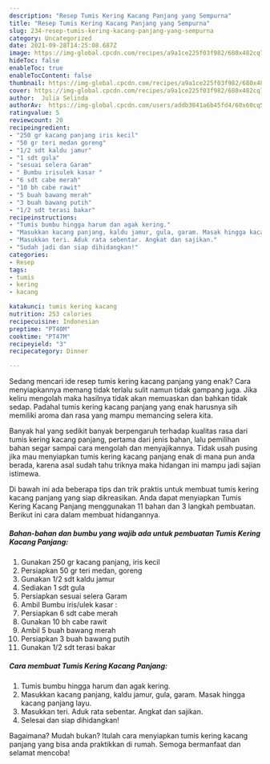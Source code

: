 ```yaml
---
description: "Resep Tumis Kering Kacang Panjang yang Sempurna"
title: "Resep Tumis Kering Kacang Panjang yang Sempurna"
slug: 234-resep-tumis-kering-kacang-panjang-yang-sempurna
category: Uncategorized
date: 2021-09-28T14:25:08.687Z
image: https://img-global.cpcdn.com/recipes/a9a1ce225f03f982/680x482cq70/tumis-kering-kacang-panjang-foto-resep-utama.jpg
hideToc: false
enableToc: true
enableTocContent: false
thumbnail: https://img-global.cpcdn.com/recipes/a9a1ce225f03f982/680x482cq70/tumis-kering-kacang-panjang-foto-resep-utama.jpg
cover: https://img-global.cpcdn.com/recipes/a9a1ce225f03f982/680x482cq70/tumis-kering-kacang-panjang-foto-resep-utama.jpg
author:  Julia Selinda
authorAv:  https://img-global.cpcdn.com/users/addb3841a6b45fd4/60x60cq50/avatar.jpg
ratingvalue: 5
reviewcount: 20
recipeingredient:
- "250 gr kacang panjang iris kecil"
- "50 gr teri medan goreng"
- "1/2 sdt kaldu jamur"
- "1 sdt gula"
- "sesuai selera Garam"
- " Bumbu irisulek kasar "
- "6 sdt cabe merah"
- "10 bh cabe rawit"
- "5 buah bawang merah"
- "3 buah bawang putih"
- "1/2 sdt terasi bakar"
recipeinstructions:
- "Tumis bumbu hingga harum dan agak kering."
- "Masukkan kacang panjang, kaldu jamur, gula, garam. Masak hingga kacang panjang layu."
- "Masukkan teri. Aduk rata sebentar. Angkat dan sajikan."
- "Sudah jadi dan siap dihidangkan!"
categories:
- Resep
tags:
- tumis
- kering
- kacang

katakunci: tumis kering kacang 
nutrition: 253 calories
recipecuisine: Indonesian
preptime: "PT40M"
cooktime: "PT47M"
recipeyield: "3"
recipecategory: Dinner

---
```



Sedang mencari ide resep tumis kering kacang panjang yang enak? Cara menyiapkannya memang tidak terlalu sulit namun tidak gampang juga. Jika keliru mengolah maka hasilnya tidak akan memuaskan dan bahkan tidak sedap. Padahal tumis kering kacang panjang yang enak harusnya sih memiliki aroma dan rasa yang mampu memancing selera kita.




Banyak hal yang sedikit banyak berpengaruh terhadap kualitas rasa dari tumis kering kacang panjang, pertama dari jenis bahan, lalu pemilihan bahan segar sampai cara mengolah dan menyajikannya. Tidak usah pusing jika mau menyiapkan tumis kering kacang panjang enak di mana pun anda berada, karena asal sudah tahu triknya maka hidangan ini mampu jadi sajian istimewa.


Di bawah ini ada beberapa tips dan trik praktis untuk membuat tumis kering kacang panjang yang siap dikreasikan. Anda dapat menyiapkan Tumis Kering Kacang Panjang menggunakan 11 bahan dan 3 langkah pembuatan. Berikut ini cara dalam membuat hidangannya.

<!--inarticleads1-->

##### Bahan-bahan dan bumbu yang wajib ada untuk pembuatan Tumis Kering Kacang Panjang:

1. Gunakan 250 gr kacang panjang, iris kecil
1. Persiapkan 50 gr teri medan, goreng
1. Gunakan 1/2 sdt kaldu jamur
1. Sediakan 1 sdt gula
1. Persiapkan sesuai selera Garam
1. Ambil  Bumbu iris/ulek kasar :
1. Persiapkan 6 sdt cabe merah
1. Gunakan 10 bh cabe rawit
1. Ambil 5 buah bawang merah
1. Persiapkan 3 buah bawang putih
1. Gunakan 1/2 sdt terasi bakar




<!--inarticleads2-->

##### Cara membuat Tumis Kering Kacang Panjang:

1. Tumis bumbu hingga harum dan agak kering.
1. Masukkan kacang panjang, kaldu jamur, gula, garam. Masak hingga kacang panjang layu.
1. Masukkan teri. Aduk rata sebentar. Angkat dan sajikan.
1. Selesai dan siap dihidangkan!



Bagaimana? Mudah bukan? Itulah cara menyiapkan tumis kering kacang panjang yang bisa anda praktikkan di rumah. Semoga bermanfaat dan selamat mencoba!
